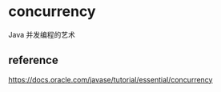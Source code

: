 # concurrency

Java 并发编程的艺术

## reference

https://docs.oracle.com/javase/tutorial/essential/concurrency
